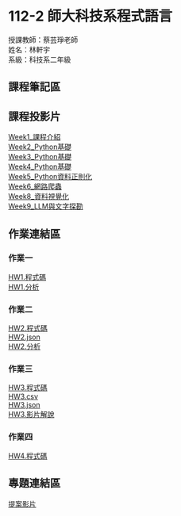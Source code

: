 # 112-2 師大科技系程式語言<br>
授課教師：蔡芸琤老師<br>
姓名：林軒宇<br>
系級：科技系二年級<br>
## 課程筆記區
## 課程投影片
[Week1_課程介紹](https://docs.google.com/presentation/d/1GZH2WWJ26ZGSKPD9iyLMolPltWiFfXsTpqIJ9HpC_eE/edit)<br>
[Week2_Python基礎](https://docs.google.com/presentation/d/16lvU-QMi15Q3JAER3AhhCX77Sa3S6SqNICWoBs-pRwk/edit#slide=id.p)<br>
[Week3_Python基礎](https://docs.google.com/presentation/d/1iV_w40yKxwrvLWBOWKW4dSiwG5t7aTezy4m_CTHtoYU/edit#slide=id.p)<br>
[Week4_Python基礎](https://docs.google.com/presentation/d/14j1B-DCmOElqZq0huwNHjUyM1Ff4xrhWxAferCqT6D4/edit)<br>
[Week5_Python資料正則化](https://docs.google.com/presentation/d/1AaUwVjFolBZOxHOwWbGQ3Ux0AYN20zFo4D3GALdAYPM/edit#slide=id.g208c735537b_0_0)<br>
[Week6_網路爬蟲](https://docs.google.com/presentation/d/1RpX9Pcdwax1mz6oIcnJc6ugle3zrKXyO816t4hRk1JE/edit#slide=id.g208c735537b_0_0)<br>
[Week8_資料視覺化](https://docs.google.com/presentation/d/1sUZ_B2s1oN4dmi-v2Jfx8OAosXofI77aEuEMyD3LQNg/edit#slide=id.g208c735537b_0_0)<br>
[Week9_LLM與文字探勘](https://docs.google.com/presentation/d/1HYn34is1cc1keoDwugusukQo9yK58j5zbwJ_5nuEFDs/edit)<br>
## 作業連結區
### 作業一
[HW1.程式碼](https://github.com/ethanlin1126/PL/blob/main/HW1.ipynb)<br>
[HW1.分析](https://github.com/ethanlin1126/PL/blob/main/HW1_%E5%88%86%E6%9E%90.pdf)
### 作業二
[HW2.程式碼](https://github.com/ethanlin1126/PL/blob/main/HW2.ipynb)<br>
[HW2.json](https://github.com/ethanlin1126/PL/blob/main/app_rankings.json)<br>
[HW2.分析](https://github.com/ethanlin1126/PL/blob/main/HW2%E5%88%86%E6%9E%90.pdf)
### 作業三
[HW3.程式碼](https://github.com/ethanlin1126/PL/blob/main/HW3.ipynb)<br>
[HW3.csv](https://github.com/ethanlin1126/PL/blob/main/ptt_basketball_titles.csv)<br>
[HW3.json](https://github.com/ethanlin1126/PL/blob/main/CHAT.json)<br>
[HW3.影片解說](https://youtu.be/B-I3FT2x-cQ)<br>
### 作業四
[HW4.程式碼](https://github.com/ethanlin1126/PL/blob/main/HW4.ipynb)
## 專題連結區
[提案影片](https://www.youtube.com/watch?v=nXR2OlqxFsM&lc=Ugxiiyl3lDqzZdRWWgR4AaABAg)<br>

